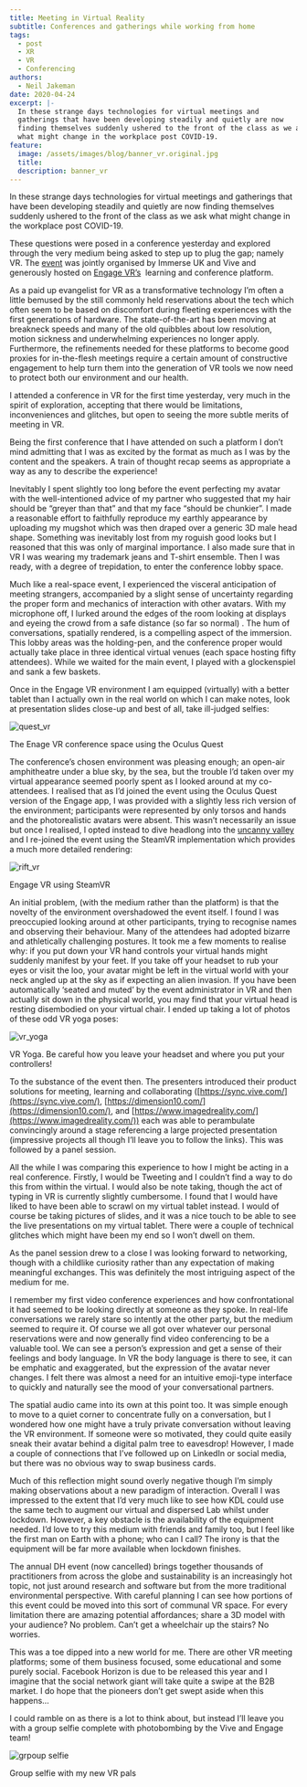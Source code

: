 ```yaml
---
title: Meeting in Virtual Reality
subtitle: Conferences and gatherings while working from home
tags:
  - post
  - XR
  - VR
  - Conferencing
authors:
  - Neil Jakeman
date: 2020-04-24
excerpt: |-
  In these strange days technologies for virtual meetings and 
  gatherings that have been developing steadily and quietly are now 
  finding themselves suddenly ushered to the front of the class as we ask 
  what might change in the workplace post COVID-19.
feature:
  image: /assets/images/blog/banner_vr.original.jpg
  title:
  description: banner_vr
---
```


In these strange days technologies for virtual meetings and gatherings that have been developing steadily and quietly are now finding themselves suddenly ushered to the front of the class as we ask what might change in the workplace post COVID-19.

These questions were posed in a conference yesterday and explored through the very medium being asked to step up to plug the gap; namely VR. The [event](https://www.immerseuk.org/resources/future-of-work-in-vr-virtual-events/?utm_campaign=1726502_HTC%20Vive%20events%20e-shot14%20April%2020_Immerse%20UK&utm_medium=email&utm_source=dotdigital&dm_i=2VFU,1106E,7BJPRK,3WSMN,1) was jointly organised by Immerse UK and Vive and generously hosted on [Engage VR’s](https://engagevr.io/)  learning and conference platform.

As a paid up evangelist for VR as a transformative technology I’m often a little bemused by the still commonly held reservations about the tech which often seem to be based on discomfort during fleeting experiences with the first generations of hardware. The state-of-the-art has been moving at breakneck speeds and many of the old quibbles about low resolution, motion sickness and underwhelming experiences no longer apply. Furthermore, the refinements needed for these platforms to become good proxies for in-the-flesh meetings require a certain amount of constructive engagement to help turn them into the generation of VR tools we now need to protect both our environment and our health.

I attended a conference in VR for the first time yesterday, very much in the spirit of exploration, accepting that there would be limitations, inconveniences and glitches, but open to seeing the more subtle merits of meeting in VR.

Being the first conference that I have attended on such a platform I don’t mind admitting that I was as excited by the format as much as I was by the content and the speakers. A train of thought recap seems as appropriate a way as any to describe the experience!

Inevitably I spent slightly too long before the event perfecting my avatar with the well-intentioned advice of my partner who suggested that my hair should be “greyer than that” and that my face “should be chunkier”. I made a reasonable effort to faithfully reproduce my earthly appearance by uploading my mugshot which was then draped over a generic 3D male head shape. Something was inevitably lost from my roguish good looks but I reasoned that this was only of marginal importance. I also made sure that in VR I was wearing my trademark jeans and T-shirt ensemble. Then I was ready, with a degree of trepidation, to enter the conference lobby space.

Much like a real-space event, I experienced the visceral anticipation of meeting strangers, accompanied by a slight sense of uncertainty regarding the proper form and mechanics of interaction with other avatars. With my microphone off, I lurked around the edges of the room looking at displays and eyeing the crowd from a safe distance (so far so normal) . The hum of conversations, spatially rendered, is a compelling aspect of the immersion. This lobby areas was the holding-pen, and the conference proper would actually take place in three identical virtual venues (each space hosting fifty attendees). While we waited for the main event, I played with a glockenspiel and sank a few baskets.

Once in the Engage VR environment I am equipped (virtually) with a better tablet than I actually own in the real world on which I can make notes, look at presentation slides close-up and best of all, take ill-judged selfies:

![quest_vr](/assets/images/blog/Quest.width-1024.jpg)

The Enage VR conference space using the Oculus Quest

The conference’s chosen environment was pleasing enough; an open-air amphitheatre under a blue sky, by the sea, but the trouble I’d taken over my virtual appearance seemed poorly spent as I looked around at my co-attendees. I realised that as I’d joined the event using the Oculus Quest version of the Engage app, I was provided with a slightly less rich version of the environment; participants were represented by only torsos and hands and the photorealistic avatars were absent. This wasn’t necessarily an issue but once I realised, I opted instead to dive headlong into the [uncanny valley](https://en.wikipedia.org/wiki/Uncanny_valley) and I re-joined the event using the SteamVR implementation which provides a much more detailed rendering:

![rift_vr](/assets/images/blog/Rift.width-1024.jpg)

Engage VR using SteamVR

An initial problem, (with the medium rather than the platform) is that the novelty of the environment overshadowed the event itself. I found I was preoccupied looking around at other participants, trying to recognise names and observing their behaviour. Many of the attendees had adopted bizarre and athletically challenging postures. It took me a few moments to realise why: if you put down your VR hand controls your virtual hands might suddenly manifest by your feet. If you take off your headset to rub your eyes or visit the loo, your avatar might be left in the virtual world with your neck angled up at the sky as if expecting an alien invasion. If you have been automatically ‘seated and muted’ by the event administrator in VR and then actually sit down in the physical world, you may find that your virtual head is resting disembodied on your virtual chair. I ended up taking a lot of photos of these odd VR yoga poses:

![vr_yoga](/assets/images/blog/VR_yoga.width-1024.jpg)

VR Yoga. Be careful how you leave your headset and where you put your controllers!

To the substance of the event then. The presenters introduced their product solutions for meeting, learning and collaborating ([https://sync.vive.com/](https://sync.vive.com/), [https://dimension10.com/](https://dimension10.com/), and [https://www.imagedreality.com/](https://www.imagedreality.com/)) each was able to perambulate convincingly around a stage referencing a large projected presentation (impressive projects all though I’ll leave you to follow the links). This was followed by a panel session.

All the while I was comparing this experience to how I might be acting in a real conference. Firstly, I would be Tweeting and I couldn’t find a way to do this from within the virtual. I would also be note taking, though the act of typing in VR is currently slightly cumbersome. I found that I would have liked to have been able to scrawl on my virtual tablet instead. I would of course be taking pictures of slides, and it was a nice touch to be able to see the live presentations on my virtual tablet. There were a couple of technical glitches which might have been my end so I won’t dwell on them.

As the panel session drew to a close I was looking forward to networking, though with a childlike curiosity rather than any expectation of making meaningful exchanges. This was definitely the most intriguing aspect of the medium for me.

I remember my first video conference experiences and how confrontational it had seemed to be looking directly at someone as they spoke. In real-life conversations we rarely stare so intently at the other party, but the medium seemed to require it. Of course we all got over whatever our personal reservations were and now generally find video conferencing to be a valuable tool. We can see a person’s expression and get a sense of their feelings and body language. In VR the body language is there to see, it can be emphatic and exaggerated, but the expression of the avatar never changes. I felt there was almost a need for an intuitive emoji-type interface to quickly and naturally see the mood of your conversational partners.

The spatial audio came into its own at this point too. It was simple enough to move to a quiet corner to concentrate fully on a conversation, but I wondered how one might have a truly private conversation without leaving the VR environment. If someone were so motivated, they could quite easily sneak their avatar behind a digital palm tree to eavesdrop! However, I made a couple of connections that I’ve followed up on LinkedIn or social media, but there was no obvious way to swap business cards.

Much of this reflection might sound overly negative though I’m simply making observations about a new paradigm of interaction. Overall I was impressed to the extent that I’d very much like to see how KDL could use the same tech to augment our virtual and dispersed Lab whilst under lockdown. However, a key obstacle is the availability of the equipment needed. I’d love to try this medium with friends and family too, but I feel like the first man on Earth with a phone; who can I call? The irony is that the equipment will be far more available when lockdown finishes.

The annual DH event (now cancelled) brings together thousands of practitioners from across the globe and sustainability is an increasingly hot topic, not just around research and software but from the more traditional environmental perspective. With careful planning I can see how portions of this event could be moved into this sort of communal VR space. For every limitation there are amazing potential affordances; share a 3D model with your audience? No problem. Can’t get a wheelchair up the stairs? No worries.

This was a toe dipped into a new world for me. There are other VR meeting platforms; some of them business focused, some educational and some purely social. Facebook Horizon is due to be released this year and I imagine that the social network giant will take quite a swipe at the B2B market. I do hope that the pioneers don’t get swept aside when this happens…

I could ramble on as there is a lot to think about, but instead I’ll leave you with a group selfie complete with photobombing by the Vive and Engage team!

![grpoup selfie](/assets/images/blog/group_selfie.width-1024.jpg)

Group selfie with my new VR pals
